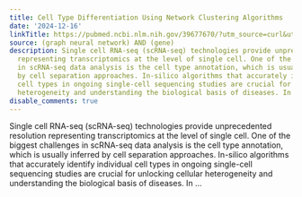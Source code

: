 ```yaml
---
title: Cell Type Differentiation Using Network Clustering Algorithms
date: '2024-12-16'
linkTitle: https://pubmed.ncbi.nlm.nih.gov/39677670/?utm_source=curl&utm_medium=rss&utm_campaign=pubmed-2&utm_content=1x5bM_TNL8gjogAcnslpo2s2PbDe-61JVM2h9yowOYSiZ7Dkrt&fc=20220919211934&ff=20241216171824&v=2.18.0.post9+e462414
source: (graph neural network) AND (gene)
description: Single cell RNA-seq (scRNA-seq) technologies provide unprecedented resolution
  representing transcriptomics at the level of single cell. One of the biggest challenges
  in scRNA-seq data analysis is the cell type annotation, which is usually inferred
  by cell separation approaches. In-silico algorithms that accurately identify individual
  cell types in ongoing single-cell sequencing studies are crucial for unlocking cellular
  heterogeneity and understanding the biological basis of diseases. In ...
disable_comments: true
---
```

Single cell RNA-seq (scRNA-seq) technologies provide unprecedented resolution representing transcriptomics at the level of single cell. One of the biggest challenges in scRNA-seq data analysis is the cell type annotation, which is usually inferred by cell separation approaches. In-silico algorithms that accurately identify individual cell types in ongoing single-cell sequencing studies are crucial for unlocking cellular heterogeneity and understanding the biological basis of diseases. In ...